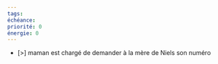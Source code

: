 ```yaml
---
tags:
échéance: 
priorité: 0
énergie: 0
---
```

- [>]  maman est chargé de demander à la mère de Niels son numéro 